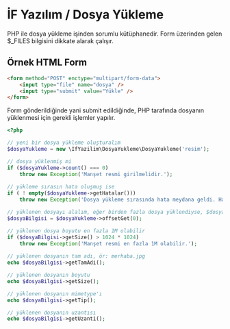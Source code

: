 # İF Yazılım / Dosya Yükleme

PHP ile dosya yükleme işinden sorumlu kütüphanedir. Form üzerinden gelen $_FILES bilgisini dikkate alarak çalışır.

## Örnek HTML Form

```html
<form method="POST" enctype="multipart/form-data">
    <input type="file" name="dosya" />
    <input type="submit" value="Yükle" />
</form>
```

Form gönderildiğinde yani submit edildiğinde, PHP tarafında dosyanın yüklenmesi için gerekli işlemler yapılır.

```php
<?php

// yeni bir dosya yükleme oluşturalım
$dosyaYukleme = new \IfYazilim\DosyaYukleme\DosyaYukleme('resim');

// dosya yüklenmiş mi
if ($dosyaYukleme->count() === 0)
    throw new Exception('Manşet resmi girilmelidir.');
    
// yükleme sırasın hata oluşmuş ise
if ( ! empty($dosyaYukleme->getHatalar()))
    throw new Exception('Dosya yükleme sırasında hata meydana geldi. Hata açıklaması: ' . implode(', ', $dosyaYukleme->getHatalar()));

// yüklenen dosyayı alalım, eğer birden fazla dosya yüklendiyse, $dosyaYukleme->getIterator() kullanılabilir
$dosyaBilgisi = $dosyaYukleme->offsetGet(0);

// yüklenen dosya boyutu en fazla 1M olabilir
if ($dosyaBilgisi->getSize() > 1024 * 1024)
    throw new Exception('Manşet resmi en fazla 1M olabilir.');
    
// yüklenen dosyanın tam adı, ör: merhaba.jpg
echo $dosyaBilgisi->getTamAdi();

// yüklenen dosyanın boyutu
echo $dosyaBilgisi->getSize();

// yüklenen dosyanın mimetype'ı
echo $dosyaBilgisi->getTip();

// yüklenen dosyanın uzantısı
echo $dosyaBilgisi->getUzanti();
```